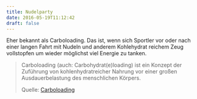```yaml
---
title: Nudelparty
date: 2016-05-19T11:12:42
draft: false
---
```


Eher bekannt als Carboloading. Das ist, wenn sich Sportler vor oder nach
einer langen Fahrt mit Nudeln und anderem Kohlehydrat reichem Zeug
vollstopfen um wieder möglichst viel Energie zu tanken.

> Carboloading (auch: Carbohydrat(e)loading) ist ein Konzept der Zuführung
> von kohlenhydratreicher Nahrung vor einer großen Ausdauerbelastung des
> menschlichen Körpers.
>
> Quelle: [Carboloading](https://de.wikipedia.org/wiki/Carboloading)